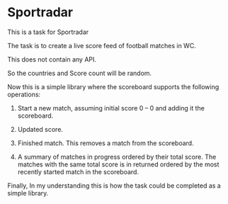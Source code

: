 # Sportradar
This is a task for Sportradar

The task is to create a live score feed of football matches in WC.

This does not contain any API.

So the countries and Score count will be random. 

Now this is a simple library where the scoreboard supports the following operations:

1. Start a new match, assuming initial score 0 – 0 and adding it the scoreboard.
   
2. Updated score.
   
3. Finished match. This removes a match from the scoreboard.
   
4. A summary of matches in progress ordered by their total score. The matches with the
same total score is in returned ordered by the most recently started match in the
scoreboard.

Finally, In my understanding this is how the task could be completed as a simple library.
